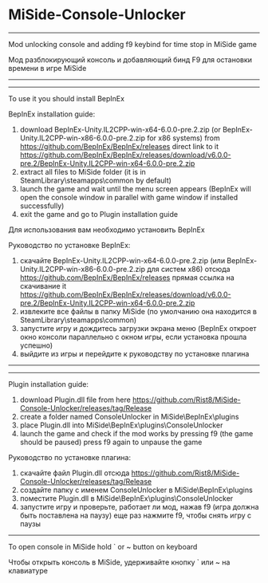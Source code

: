 # MiSide-Console-Unlocker


________________________________________________________________________________________________________________________________________________________
Mod unlocking console and adding f9 keybind for time stop in MiSide game 


Мод разблокирующий консоль и добавляющий бинд F9 для остановки времени в игре MiSide
________________________________________________________________________________________________________________________________________________________



________________________________________________________________________________________________________________________________________________________
To use it you should install BepInEx

BepInEx installation guide:
1. download BepInEx-Unity.IL2CPP-win-x64-6.0.0-pre.2.zip (or BepInEx-Unity.IL2CPP-win-x86-6.0.0-pre.2.zip for x86 systems) from https://github.com/BepInEx/BepInEx/releases
direct link to it https://github.com/BepInEx/BepInEx/releases/download/v6.0.0-pre.2/BepInEx-Unity.IL2CPP-win-x64-6.0.0-pre.2.zip
2. extract all files to MiSide folder (it is in SteamLibrary\steamapps\common by default)
3. launch the game and wait until the menu screen appears (BepInEx will open the console window in parallel with game window if installed successfully)
4. exit the game and go to Plugin installation guide


Для использования вам необходимо установить BepInEx

Руководство по установке BepInEx:
1. скачайте BepInEx-Unity.IL2CPP-win-x64-6.0.0-pre.2.zip (или BepInEx-Unity.IL2CPP-win-x86-6.0.0-pre.2.zip для систем x86) отсюда https://github.com/BepInEx/BepInEx/releases
прямая ссылка на скачивание it https://github.com/BepInEx/BepInEx/releases/download/v6.0.0-pre.2/BepInEx-Unity.IL2CPP-win-x64-6.0.0-pre.2.zip
2. извлеките все файлы в папку MiSide (по умолчанию она находится в SteamLibrary\steamapps\common)
3. запустите игру и дождитесь загрузки экрана меню (BepInEx откроет окно консоли параллельно с окном игры, если установка прошла успешно)
4. выйдите из игры и перейдите к руководству по установке плагина
________________________________________________________________________________________________________________________________________________________



________________________________________________________________________________________________________________________________________________________
Plugin installation guide:

1. download Plugin.dll file from here https://github.com/Rist8/MiSide-Console-Unlocker/releases/tag/Release
2. create a folder named ConsoleUnlocker in MiSide\BepInEx\plugins
3. place Plugin.dll into MiSide\BepInEx\plugins\ConsoleUnlocker
4. launch the game and check if the mod works by pressing f9 (the game should be paused) press f9 again to unpause the game


Руководство по установке плагина:

1. скачайте файл Plugin.dll отсюда https://github.com/Rist8/MiSide-Console-Unlocker/releases/tag/Release
2. создайте папку с именем ConsoleUnlocker в MiSide\BepInEx\plugins
3. поместите Plugin.dll в MiSide\BepInEx\plugins\ConsoleUnlocker
4. запустите игру и проверьте, работает ли мод, нажав f9 (игра должна быть поставлена ​​на паузу) еще раз нажмите f9, чтобы снять игру с паузы
________________________________________________________________________________________________________________________________________________________



To open console in MiSide hold ` or ~ button on keyboard


Чтобы открыть консоль в MiSide, удерживайте кнопку ` или ~ на клавиатуре
